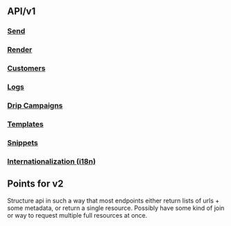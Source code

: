 ## API/v1

### [Send](../master/v1/send.md)

### [Render](../master/v1/render.md)

### [Customers](../master/v1/customers.md)

### [Logs](../master/v1/logs.md)

### [Drip Campaigns](../master/v1/dripcampaign.md)

### [Templates](../master/v1/templates.md)

### [Snippets](../master/v1/snippets.md)

### [Internationalization (i18n)](../master/v1/i18n.md)




Points for v2
-------------

Structure api in such a way that most endpoints either return lists of urls +
some metadata, or return a single resource. Possibly have some kind of join
or way to request multiple full resources at once.
